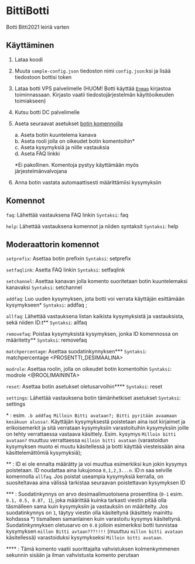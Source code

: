# BittiBotti
Botti Bitti2021 leiriä varten

## Käyttäminen
1. Lataa koodi
2. Muuta `sample-config.json` tiedoston nimi `config.json`:ksi ja lisää tiedostoon bottisi token
3. Lataa botti VPS palvelimelle (HUOM! Botti käyttää [`Enmap`](https://enmap.evie.dev/) kirjastoa toiminnassaan. Kirjasto vaatii tiedostojärjestelmän käyttöoikeuden toimiakseen)
4. Kutsu botti DC palvelimelle
5. Aseta seuraavat asetukset [botin komennoilla](https://github.com/vil-mu/bittibotti/blob/main/README.md#komennot)

    a. Aseta botin kuuntelema kanava  
    b. Aseta rooli jolla on oikeudet botin komentoihin*  
    c. Aseta kysymyksiä ja niille vastauksia  
    d. Aseta FAQ linkki  
    
    *Ei pakollinen. Komentoja pystyy käyttämään myös järjestelmänvalvojana
6. Anna botin vastata automaattisesti määrittämiisi kysymyksiin

## Komennot

`faq`: Lähettää vastauksena FAQ linkin `Syntaksi`: faq

`help`: Lähettää vastauksena komennot ja niiden syntaksit `Syntaksi`: help

## Moderaattorin komennot

`setprefix`: Asettaa botin prefixin `Syntaksi`: setprefix <PREFIX>

`setfaqlink`: Asetta FAQ linkin `Syntaksi`: setfaqlink <LINKKI>

`setchannel`: Asettaa kanavan jolla komento suoritetaan botin kuuntelemaksi kanavaksi `Syntaksi`: setchannel

`addfaq`: Luo uuden kysymyksen, jota botti voi verrata käyttäjän esittämään kysymykseen* `Syntaksi`: addfaq <KYSYMYS>; <VASTAUS>

`allfaq`: Lähettää vastauksena listan kaikista kysymyksistä ja vastauksista, sekä niiden ID:t** `Syntaksi`: allfaq

`removefaq`: Poistaa kysymyksistä kysymyksen, jonka ID komennossa on määritetty** `Syntaksi`: removefaq <ID>

`matchpercentage`: Asettaa suodatinkynnyksen*** `Syntaksi`: matchpercentage <PROSENTTI_DESIMAALINA>

`modrole`: Asettaa roolin, jolla on oikeudet botin komentoihin `Syntaksi`: modrole <@ROOLIMAININTA>

`reset`: Asettaa botin asetukset oletusarvoihin**** `Syntaksi`: reset

`settings`: Lähettää vastauksena botin tämänhetkiset asetukset `Syntaksi`: settings

\* : esim. `.b addfaq Milloin Bitti avataan?; Bitti pyritään avaamaan kesäkuun alussa!`. Käyttäjän kysymyksestä poistetaan aina isot kirjaimet ja erikoisemerkit ja sitä verrataan kysymyksiin varastoituihin kysymyksiin joille on tehty verrattaessa vastaava käsittely. Esim. kysymys `Milloin bitti avataan?` muuttuu verrattaessa `milloin bitti avataan` (varastoidun kysymyksen muoto ei muutu käsitellessä ja botti käyttää viesteissään aina käsittelemättömiä kysymyksiä);

** : ID ei ole ennalta määrätty ja voi muuttua esimerkiksi kun jokin kysymys poistetaan. ID noudattaa aina lukujonoa `0,1,2,3...n`. ID:n saa selville komennolla `allfaq`. Jos poistat useampia kysymyksiä kerralla, on suositeltavaa aina välissä tarkistaa seuraavan poistettavan kysymyksen ID

*** : Suodatinkynnys on arvo desimaalimuotoisena prosenttina (`0-1` esim. `0.1, 0.5, 0.87, 1`), joka määrittää kuinka tarkasti viestin pitää olla täsmälleen sama kuin kysymyksiin ja vastauksiin on määritelty. Jos suodatinkynnys on `1`, täytyy viestin olla käsiteltynä (käsittely mainittu kohdassa *) tismalleen samanlainen kuin varastoitu kysymys käsiteltynä. Suodatinkynnyksen oletusarvo on `0.8` jolloin esimerkiksi botti tunnistaa kysymyksen `millon Bitti avtaan???!!!!` (muuttuu `millon bitti avataan` käsitellessä) varastoiduksi kysymykseksi `Milloin bitti avataan`.

**** : Tämä komento vaatii suorittajalta vahvistuksen kolmenkymmenen sekunnin sisään ja ilman vahvistusta komento perutaan
